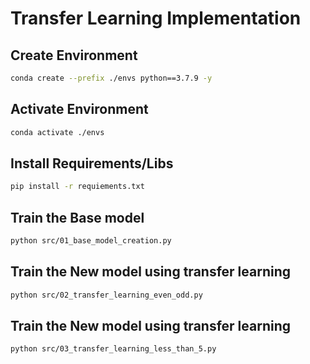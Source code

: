 # Transfer Learning Implementation

## Create Environment

```bash
conda create --prefix ./envs python==3.7.9 -y
```

## Activate Environment

```bash
conda activate ./envs
```

## Install Requirements/Libs

```bash
pip install -r requiements.txt
```

## Train the Base model
```bash
python src/01_base_model_creation.py
```
## Train the New model using transfer learning
```bash
python src/02_transfer_learning_even_odd.py
```
## Train the New model using transfer learning
```bash
python src/03_transfer_learning_less_than_5.py
```
